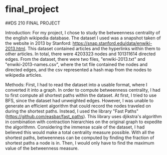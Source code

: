 # final_project
##DS 210 FINAL PROJECT

Introduction:
For my project, I chose to study the betweenness centrality of the english wikipedia database. The dataset I used was a snapshot taken of the website in 2013 by Stanford: https://snap.stanford.edu/data/enwiki-2013.html. This dataset contained articles and the hyperlinks within them to other articles. In total, there were 	4203323 nodes and	101311614 directed edges. From the dataset, there were two files, "enwiki-2013.txt" and "enwiki-2013-names.csv", where the txt file contained the nodes and directed edges, and the csv represented a hash map from the nodes to wikipedia articles. 

Methods:
First, I had to read the dataset into a usable format, where I converted it into a graph. In order to compute betweenness centrality, I had to first compute all shortest paths within the dataset. At first, I tried to use BFS, since the dataset had unweighted edges. However, I was unable to generate an efficient algorithm that could record the nodes traveled on during the shortest paths. Instead, I used the library "Fast Paths" (https://github.com/easbar/fast_paths). This library uses djikstra's algorithm in combination with contraction hierarchies on the original graph to expedite the algorithmn. Considering the immense scale of the dataset, I had believed this would make a total centrality measure possible. With all the shortest paths, betweenness can be computed by finding the fraction of shortest paths a node is in. Then, I would only have to find the maximum value of the betweenness measure. 
